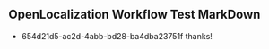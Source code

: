 ## OpenLocalization Workflow Test MarkDown
* 654d21d5-ac2d-4abb-bd28-ba4dba23751f 
thanks!<!--HONumber=Mar16_HO2-->
